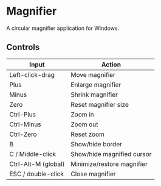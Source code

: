 Magnifier
=========
A circular magnifier application for Windows.

Controls
--------
| Input               | Action                     |
| ------------------- | -------------------------- |
| Left-click-drag     | Move magnifier             |
| Plus                | Enlarge magnifier          |
| Minus               | Shrink magnifier           |
| Zero                | Reset magnifier size       |
| Ctrl-Plus           | Zoom in                    |
| Ctrl-Minus          | Zoom out                   |
| Ctrl-Zero           | Reset zoom                 |
| B                   | Show/hide border           |
| C / Middle-click    | Show/hide magnified cursor |
| Ctrl-Alt-M (global) | Minimize/restore magnifier |
| ESC / double-click  | Close magnifier            |
